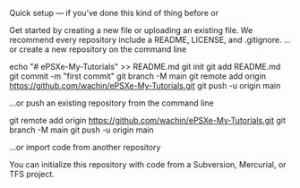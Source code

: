 
Quick setup — if you’ve done this kind of thing before
or

Get started by creating a new file or uploading an existing file. We recommend every repository include a README, LICENSE, and .gitignore.
…or create a new repository on the command line

echo "# ePSXe-My-Tutorials" >> README.md
git init
git add README.md
git commit -m "first commit"
git branch -M main
git remote add origin https://github.com/wachin/ePSXe-My-Tutorials.git
git push -u origin main

…or push an existing repository from the command line

git remote add origin https://github.com/wachin/ePSXe-My-Tutorials.git
git branch -M main
git push -u origin main

…or import code from another repository

You can initialize this repository with code from a Subversion, Mercurial, or TFS project.

 
